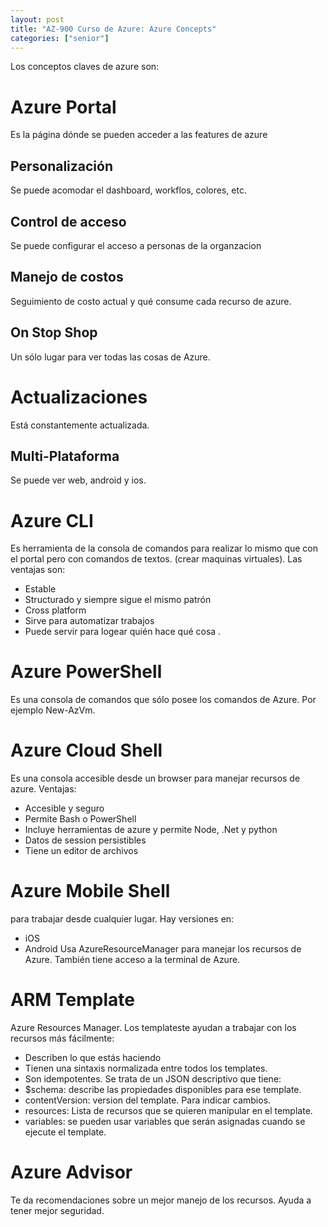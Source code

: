 ```yaml
---
layout: post
title: "AZ-900 Curso de Azure: Azure Concepts"
categories: ["senior"]
---
```


Los conceptos claves de azure son<!--more-->:

# Azure Portal

Es la página dónde se pueden acceder a las features de azure

## Personalización

Se puede acomodar el dashboard, workflos, colores, etc.

## Control de acceso

Se puede configurar el acceso a personas de la organzacion

## Manejo de costos

Seguimiento de costo actual y qué consume cada recurso de azure.

## On Stop Shop

Un sólo lugar para ver todas las cosas de Azure.

# Actualizaciones

Está constantemente actualizada.

## Multi-Plataforma

Se puede ver web, android y ios.

# Azure CLI

Es herramienta de la consola de comandos para realizar lo mismo que con el portal pero con comandos de textos. (crear maquinas virtuales).
Las ventajas son:

- Estable
- Structurado y siempre sigue el mismo patrón
- Cross platform
- Sirve para automatizar trabajos
- Puede servir para logear quién hace qué cosa
  .

# Azure PowerShell

Es una consola de comandos que sólo posee los comandos de Azure. Por ejemplo New-AzVm.

# Azure Cloud Shell

Es una consola accesible desde un browser para manejar recursos de azure.
Ventajas:

- Accesible y seguro
- Permite Bash o PowerShell
- Incluye herramientas de azure y permite Node, .Net y python
- Datos de session persistibles
- Tiene un editor de archivos

# Azure Mobile Shell

para trabajar desde cualquier lugar. Hay versiones en:

- iOS
- Android
  Usa AzureResourceManager para manejar los recursos de Azure.
  También tiene acceso a la terminal de Azure.

# ARM Template

Azure Resources Manager.
Los templateste ayudan a trabajar con los recursos más fácilmente:

- Describen lo que estás haciendo
- Tienen una sintaxis normalizada entre todos los templates.
- Son idempotentes.
  Se trata de un JSON descriptivo que tiene:
- $schema: describe las propiedades disponibles para ese template.
- contentVersion: version del template. Para indicar cambios.
- resources: Lista de recursos que se quieren manipular en el template.
- variables: se pueden usar variables que serán asignadas cuando se ejecute el template.

# Azure Advisor

Te da recomendaciones sobre un mejor manejo de los recursos. Ayuda a tener mejor seguridad.
